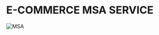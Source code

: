# E-COMMERCE MSA SERVICE

![MSA](https://user-images.githubusercontent.com/80642154/174482377-68c31e31-57bf-4394-9204-d62c0724ee82.PNG)

